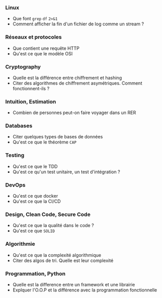 ### Linux

- Que font `grep` `df` `2>&1`
- Comment afficher la fin d'un fichier de log comme un stream ?


### Réseaux et protocoles

- Que contient une requête HTTP
- Qu'est ce que le modèle OSI


### Cryptography

- Quelle est la différence entre chiffrement et hashing
- Citer des algorithmes de chiffrement asymétriques. Comment fonctionnent-ils ?


### Intuition, Estimation
- Combien de personnes peut-on faire voyager dans un RER


### Databases
- Citer quelques types de bases de données
- Qu'est ce que le théorème `CAP`


### Testing
- Qu'est ce que le TDD
- Qu'est ce qu'un test unitaire, un test d'intégration ?


### DevOps
- Qu'est ce que docker
- Qu'est ce que la CI/CD


### Design, Clean Code, Secure Code
- Qu'est ce que la qualité dans le code ?
- Qu'est ce que `SOLID`


### Algorithmie
- Qu'est ce que la complexité algorithmique
- Citer des algos de tri. Quelle est leur complexité 


### Programmation, Python
- Quelle est la difference entre un framework et une librairie
- Explquer l'O.O.P et la différence avec la programmation fonctionnelle
